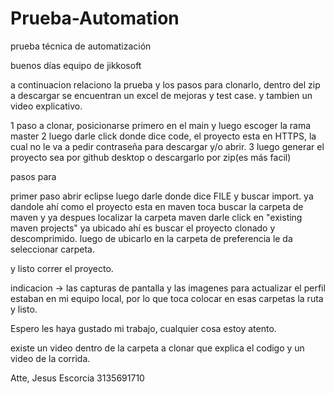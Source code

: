 # Prueba-Automation
prueba técnica de automatización

buenos días equipo de jikkosoft

a continuacion relaciono la prueba y los pasos para clonarlo, dentro del zip a descargar se encuentran un excel de mejoras y test case. y tambien un video explicativo.

1 paso a clonar, posicionarse primero en el main y luego escoger la rama master
2 luego darle click donde dice code, el proyecto esta en HTTPS, la cual no le va a pedir contraseña para descargar y/o abrir.
3 luego generar el proyecto sea por github desktop o descargarlo por zip(es más facil)

pasos para 

primer paso abrir eclipse
luego darle donde dice FILE y buscar import.
ya dandole ahí como el proyecto esta en maven toca buscar la carpeta de maven
y ya despues localizar la carpeta maven darle click en "existing maven projects"
ya ubicado ahí es buscar el proyecto clonado y descomprimido.
luego de ubicarlo en la carpeta de preferencia le da seleccionar carpeta.

y listo correr el proyecto.

indicacion -> las capturas de pantalla y las imagenes para actualizar el perfil estaban en mi equipo local, por lo que toca colocar en esas carpetas la ruta y listo.

Espero les haya gustado mi trabajo, cualquier cosa estoy atento.

existe un video dentro de la carpeta a clonar que explica el codigo y un video de la corrida.

Atte,
Jesus Escorcia
3135691710

